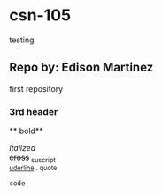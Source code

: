# csn-105
testing

## Repo by: Edison Martinez
first repository
### 3rd header

** bold**

*italized*  
~~cross~~<sub>  suscript</sup>   
<ins> uderline</ins> 
. quote  
```
code
```
